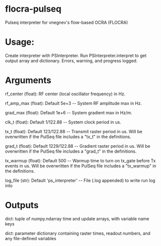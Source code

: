 # flocra-pulseq
Pulseq interpreter for vnegnev's flow-based OCRA (FLOCRA)

# Usage:
Create interpreter with PSInterpreter. Run PSInterpreter.interpret to get output array and dictionary. Errors, warning, and progress logged.

# Arguments
rf_center (float): RF center (local oscillator frequency) in Hz.

rf_amp_max (float): Default 5e+3 -- System RF amplitude max in Hz.

grad_max (float): Default 1e+6 -- System gradient max in Hz/m.

clk_t (float): Default 1/122.88 -- System clock period in us.

tx_t (float): Default 123/122.88 -- Transmit raster period in us. Will be overwritten if the PulSeq file includes a "tx_t" in the definitions.

grad_t (float): Default 1229/122.88 -- Gradient raster period in us. Will be overwritten if the PulSeq file includes a "grad_t" in the definitions.

tx_warmup (float): Default 500 -- Warmup time to turn on tx_gate before Tx events in us. Will be overwritten if the PulSeq file includes a "tx_warmup" in the definitions.

log_file (str): Default 'ps_interpreter' -- File (.log appended) to write run log into

# Outputs
dict: tuple of numpy.ndarray time and update arrays, with variable name keys

dict: parameter dictionary containing raster times, readout numbers, and any file-defined variables

